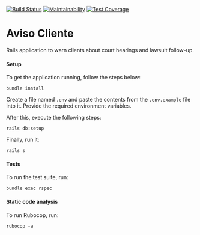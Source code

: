 [![Build Status](https://travis-ci.org/grascovit/aviso-cliente.svg?branch=master)](https://travis-ci.org/grascovit/aviso-cliente)
[![Maintainability](https://api.codeclimate.com/v1/badges/deee625995a253ec6d39/maintainability)](https://codeclimate.com/github/grascovit/aviso-cliente/maintainability)
[![Test Coverage](https://api.codeclimate.com/v1/badges/deee625995a253ec6d39/test_coverage)](https://codeclimate.com/github/grascovit/aviso-cliente/test_coverage)

# Aviso Cliente

Rails application to warn clients about court hearings and lawsuit follow-up.

#### Setup
To get the application running, follow the steps below:
```shell
bundle install
```

Create a file named `.env` and paste the contents from the `.env.example` file into it.
Provide the required environment variables.

After this, execute the following steps:
```shell
rails db:setup
```
Finally, run it:
```shell
rails s
```

#### Tests
To run the test suite, run:
```shell
bundle exec rspec
```

#### Static code analysis
To run Rubocop, run:
```shell
rubocop -a
```
